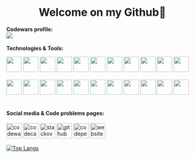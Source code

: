 
<center><h1> Welcome on my Github👋</h1></center>

**Codewars profile:** </br>
[<img src="https://www.codewars.com/users/NeverPlayFair/badges/large"/>](https://www.codewars.com/users/NeverPlayFair) </br></br>
**Technologies & Tools:** 
<p align="left">

<img src="https://cdn-icons-png.flaticon.com/512/174/174854.png" width="40" height="40"/>
<img src="https://cdn-icons-png.flaticon.com/512/732/732190.png" width="40" height="40"/>
<img src="https://cdn-icons-png.flaticon.com/512/5968/5968292.png" width="40" height="40"/>
<img src="https://cdn-icons-png.freepik.com/512/5968/5968350.png?ga=GA1.1.530725059.1739280054" width="40" height="40"/>
<img src="https://cdn-icons-png.flaticon.com/512/15484/15484268.png" width="40" height="40"/>
<img src="https://icon.icepanel.io/Technology/svg/Flask.svg" width="40" height="40"/>
<img src="https://cdn-icons-png.flaticon.com/512/9307/9307630.png" width="40" height="40"/>
<img src="https://icon.icepanel.io/Technology/svg/Docker.svg" width="40" height="40"/>
<img src="https://icon.icepanel.io/Technology/svg/Portainer.svg" width="40" height="40"/>
<img src="https://cdn-icons-png.flaticon.com/128/6124/6124995.png" width="40" height="40"/>
<img src="https://cdn-icons-png.flaticon.com/512/919/919825.png" width="40" height="40"/>
<br> <br>
<img src="https://icon.icepanel.io/Technology/svg/Vite.js.svg" width="40" height="40"/>
<img src="https://icon.icepanel.io/Technology/svg/Jira.svg" width="40" height="40"/>
<img src="https://icon.icepanel.io/Technology/svg/BitBucket.svg" width="40" height="40"/>
<img src="https://icon.icepanel.io/Technology/svg/Confluence.svg" width="40" height="40"/>
<img src="https://icon.icepanel.io/Technology/svg/Git.svg" width="40" height="40"/>
<img src="https://icon.icepanel.io/Technology/svg/Portainer.svg" width="40" height="40"/>
<img src="https://icon.icepanel.io/Technology/svg/WordPress.svg" width="40" height="40"/>
<img src="https://icon.icepanel.io/Technology/svg/Raspberry-Pi.svg" width="40" height="40"/>
<img src="https://icon.icepanel.io/Technology/svg/Java.svg" width="40" height="40"/>
<img src="https://icon.icepanel.io/Technology/svg/Raspberry-Pi.svg" width="40" height="40"/>
<img src="https://icon.icepanel.io/Technology/svg/Google-Cloud.svg" width="40" height="40"/>
<br><br>






<h4> Social media & Code problems pages: </h4> 

[<img src='https://cdn4.iconfinder.com/data/icons/logos-brands-5/24/codewars-512.png' alt='codewars' height='40'>](https://www.codewars.com/users/NeverPlayFair) [<img src='https://cdn4.iconfinder.com/data/icons/logos-brands-5/24/freecodecamp-512.png' alt='codecamp' height='40'>](https://www.freecodecamp.org/NeverPlayFair) [<img src='https://cdn.jsdelivr.net/npm/simple-icons@3.0.1/icons/stackoverflow.svg' alt='stackoverflow' height='40'>](https://stackoverflow.com/users/18978872/neverplayfair) [<img src='https://cdn.jsdelivr.net/npm/simple-icons@3.0.1/icons/github.svg' alt='github' height='40'>](https://github.com/NeverPlayFair)  [<img src='https://cdn.jsdelivr.net/npm/simple-icons@3.0.1/icons/codepen.svg' alt='codepen' height='40'>](https://codepen.io/NeverPlayFair)   [<img src='https://cdn.jsdelivr.net/npm/simple-icons@3.0.1/icons/icloud.svg' alt='website' height='40'>](https://bartekx.infin.com.pl/)  

  
[![Top Langs](https://github-readme-stats.vercel.app/api/top-langs/?username=anuraghazra&layout=donut)](https://github.com/NeverPlayFair/NeverPlayFair)







